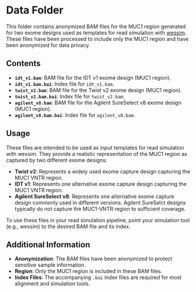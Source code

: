 # Data Folder

This folder contains anonymized BAM files for the MUC1 region generated for two exome designs used as templates for read simulation with [wessim](https://github.com/bioinformatics-centre/wessim). These files have been processed to include only the MUC1 region and have been anonymized for data privacy.

## Contents

- **`idt_v1.bam`**: BAM file for the IDT v1 exome design (MUC1 region).
- **`idt_v1.bam.bai`**: Index file for `idt_v1.bam`.
- **`twist_v2.bam`**: BAM file for the Twist v2 exome design (MUC1 region).
- **`twist_v2.bam.bai`**: Index file for `twist_v2.bam`.
- **`agilent_v8.bam`**: BAM file for the Agilent SureSelect v8 exome design (MUC1 region).
- **`agilent_v8.bam.bai`**: Index file for `agilent_v8.bam`.

## Usage

These files are intended to be used as input templates for read simulation with wessim. They provide a realistic representation of the MUC1 region as captured by two different exome designs:

- **Twist v2**: Represents a widely used exome capture design capturing the MUC1 VNTR region.
- **IDT v1**: Represents one alternative exome capture design capturing the MUC1 VNTR region.
- **Agilent SureSelect v8**: Represents one alternative exome capture design commonly used in different versions. Agilent SureSelct designs typically do not capture the MUC1-VNTR region to sufficient coverage.

To use these files in your read simulation pipeline, point your simulation tool (e.g., wessim) to the desired BAM file and its index.

## Additional Information

- **Anonymization**: The BAM files have been anonymized to protect sensitive sample information.
- **Region**: Only the MUC1 region is included in these BAM files.
- **Index Files**: The accompanying `.bai` index files are required for most alignment and simulation tools.
